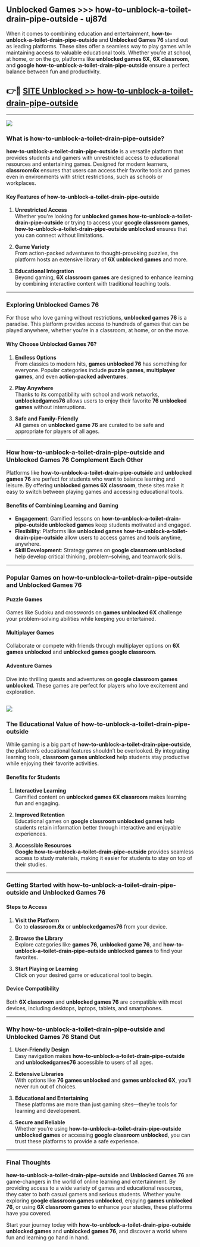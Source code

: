 ## Unblocked Games >>> how-to-unblock-a-toilet-drain-pipe-outside - uj87d 

When it comes to combining education and entertainment, **how-to-unblock-a-toilet-drain-pipe-outside** and **Unblocked Games 76** stand out as leading platforms. These sites offer a seamless way to play games while maintaining access to valuable educational tools. Whether you're at school, at home, or on the go, platforms like **unblocked games 6X**, **6X classroom**, and **google how-to-unblock-a-toilet-drain-pipe-outside** ensure a perfect balance between fun and productivity.
## 👉🔴 [SITE Unblocked >> how-to-unblock-a-toilet-drain-pipe-outside](http://premium.freeplayer.one?title=how-to-unblock-a-toilet-drain-pipe-outside&ref=22JU)
---
<a href="http://premium.freeplayer.one?title=how-to-unblock-a-toilet-drain-pipe-outside&ref=22JU/"><img src="https://github.com/user-attachments/assets/438f12ca-57a4-47a3-8ead-c64da593a1e5"/></a>
### What is how-to-unblock-a-toilet-drain-pipe-outside?  

**how-to-unblock-a-toilet-drain-pipe-outside** is a versatile platform that provides students and gamers with unrestricted access to educational resources and entertaining games. Designed for modern learners, **classroom6x** ensures that users can access their favorite tools and games even in environments with strict restrictions, such as schools or workplaces.  

#### Key Features of how-to-unblock-a-toilet-drain-pipe-outside  

1. **Unrestricted Access**  
   Whether you're looking for **unblocked games how-to-unblock-a-toilet-drain-pipe-outside** or trying to access your **google classroom games**, **how-to-unblock-a-toilet-drain-pipe-outside unblocked** ensures that you can connect without limitations.  

2. **Game Variety**  
   From action-packed adventures to thought-provoking puzzles, the platform hosts an extensive library of **6X unblocked games** and more.  

3. **Educational Integration**  
   Beyond gaming, **6X classroom games** are designed to enhance learning by combining interactive content with traditional teaching tools.  



---

### Exploring Unblocked Games 76  

For those who love gaming without restrictions, **unblocked games 76** is a paradise. This platform provides access to hundreds of games that can be played anywhere, whether you're in a classroom, at home, or on the move.  

#### Why Choose Unblocked Games 76?  

1. **Endless Options**  
   From classics to modern hits, **games unblocked 76** has something for everyone. Popular categories include **puzzle games**, **multiplayer games**, and even **action-packed adventures**.  

2. **Play Anywhere**  
   Thanks to its compatibility with school and work networks, **unblockedgames76** allows users to enjoy their favorite **76 unblocked games** without interruptions.  

3. **Safe and Family-Friendly**  
   All games on **unblocked game 76** are curated to be safe and appropriate for players of all ages.  

---

### How how-to-unblock-a-toilet-drain-pipe-outside and Unblocked Games 76 Complement Each Other  

Platforms like **how-to-unblock-a-toilet-drain-pipe-outside** and **unblocked games 76** are perfect for students who want to balance learning and leisure. By offering **unblocked games 6X classroom**, these sites make it easy to switch between playing games and accessing educational tools.  

#### Benefits of Combining Learning and Gaming  

- **Engagement**: Gamified lessons on **how-to-unblock-a-toilet-drain-pipe-outside unblocked games** keep students motivated and engaged.  
- **Flexibility**: Platforms like **unblocked games how-to-unblock-a-toilet-drain-pipe-outside** allow users to access games and tools anytime, anywhere.  
- **Skill Development**: Strategy games on **google classroom unblocked** help develop critical thinking, problem-solving, and teamwork skills.  

---

### Popular Games on how-to-unblock-a-toilet-drain-pipe-outside and Unblocked Games 76  

#### Puzzle Games  

Games like Sudoku and crosswords on **games unblocked 6X** challenge your problem-solving abilities while keeping you entertained.  

#### Multiplayer Games  

Collaborate or compete with friends through multiplayer options on **6X games unblocked** and **unblocked games google classroom**.  

#### Adventure Games  

Dive into thrilling quests and adventures on **google classroom games unblocked**. These games are perfect for players who love excitement and exploration.  

<a href="http://download.freeplayer.one?title=how-to-unblock-a-toilet-drain-pipe-outside&ref=23D/"><img src="https://github.com/user-attachments/assets/fe0c3e91-c8e1-489c-acf0-e2f614c12fb8"/></a>
---

### The Educational Value of how-to-unblock-a-toilet-drain-pipe-outside  

While gaming is a big part of **how-to-unblock-a-toilet-drain-pipe-outside**, the platform’s educational features shouldn’t be overlooked. By integrating learning tools, **classroom games unblocked** help students stay productive while enjoying their favorite activities.  

#### Benefits for Students  

1. **Interactive Learning**  
   Gamified content on **unblocked games 6X classroom** makes learning fun and engaging.  

2. **Improved Retention**  
   Educational games on **google classroom unblocked games** help students retain information better through interactive and enjoyable experiences.  

3. **Accessible Resources**  
   **Google how-to-unblock-a-toilet-drain-pipe-outside** provides seamless access to study materials, making it easier for students to stay on top of their studies.  

---

### Getting Started with how-to-unblock-a-toilet-drain-pipe-outside and Unblocked Games 76  

#### Steps to Access  

1. **Visit the Platform**  
   Go to **classroom.6x** or **unblockedgames76** from your device.  

2. **Browse the Library**  
   Explore categories like **games 76**, **unblocked game 76**, and **how-to-unblock-a-toilet-drain-pipe-outside unblocked games** to find your favorites.  

3. **Start Playing or Learning**  
   Click on your desired game or educational tool to begin.  

#### Device Compatibility  

Both **6X classroom** and **unblocked games 76** are compatible with most devices, including desktops, laptops, tablets, and smartphones.  

---

### Why how-to-unblock-a-toilet-drain-pipe-outside and Unblocked Games 76 Stand Out  

1. **User-Friendly Design**  
   Easy navigation makes **how-to-unblock-a-toilet-drain-pipe-outside** and **unblockedgames76** accessible to users of all ages.  

2. **Extensive Libraries**  
   With options like **76 games unblocked** and **games unblocked 6X**, you’ll never run out of choices.  

3. **Educational and Entertaining**  
   These platforms are more than just gaming sites—they’re tools for learning and development.  

4. **Secure and Reliable**  
   Whether you’re using **how-to-unblock-a-toilet-drain-pipe-outside unblocked games** or accessing **google classroom unblocked**, you can trust these platforms to provide a safe experience.  

---

### Final Thoughts  

**how-to-unblock-a-toilet-drain-pipe-outside** and **Unblocked Games 76** are game-changers in the world of online learning and entertainment. By providing access to a wide variety of games and educational resources, they cater to both casual gamers and serious students. Whether you’re exploring **google classroom games unblocked**, enjoying **games unblocked 76**, or using **6X classroom games** to enhance your studies, these platforms have you covered.  

Start your journey today with **how-to-unblock-a-toilet-drain-pipe-outside unblocked games** and **unblocked games 76**, and discover a world where fun and learning go hand in hand.  